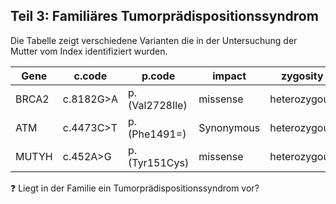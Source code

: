
## Teil 3: Familiäres Tumorprädispositionssyndrom

Die Tabelle zeigt verschiedene Varianten die in der
Untersuchung der Mutter vom Index identifiziert wurden.

| **Gene** | **c.code** | **p.code** | **impact** | **zygosity** | **Gnomad** | **clinvar** |
| -------------- | ---------------- | ---------------- | ---------------- | ------------------ | ---------------- | ----------------- |
| BRCA2          | c.8182G>A        | p.(Val2728Ile)   | missense         | heterozygous       | 587 / 21         | Benign            |
| ATM            | c.4473C>T        | p.(Phe1491=)     | Synonymous       | heterozygous       | 337 / 10         | Conflicting       |
| MUTYH          | c.452A>G         | p.(Tyr151Cys)    | missense         | heterozygous       | 435 / 0          | Pathogenic        |

❓ Liegt in der Familie ein Tumorprädispositionssyndrom vor?

